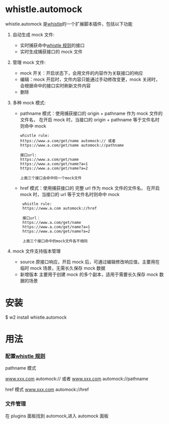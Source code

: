 # whistle.automock

whistle.automock 是[whistle](https://github.com/avwo/whistle)的一个扩展脚本插件，包括以下功能

1. 自动生成 mock 文件:
   - 实时捕获命中[whistle 规则](https://avwo.github.io/whistle/rules/)的接口
   - 实时生成捕获接口的 mock 文件
2. 管理 mock 文件:
   - mock 开关：开启状态下，会用文件的内容作为关联接口的响应
   - 编辑：mock 开启时，文件内容只能通过手动修改变更，mock 关闭时，会根据命中的接口实时刷新文件内容
   - 删除
3. 多种 mock 模式:

   - pathname 模式：使用捕获接口的 origin + pathname 作为 mock 文件的文件名， 在开启 mock 时，当接口的 origin + pathname 等于文件名时则命中 mock

     ```text
     whistle rule:
     https://www.a.com/get/name automock:// 或者 https://www.a.com/get/name automock://pathname

     接口url:
     https://www.a.com/get/name
     https://www.a.com/get/name?a=1
     https://www.a.com/get/name?a=2

     上面三个接口会命中同一个mock文件
     ```

   - href 模式：使用捕获接口的 完整 url 作为 mock 文件的文件名， 在开启 mock 时，当接口的 url 等于文件名时则命中 mock

     ```text
      whistle rule:
      https://www.a.com automock://href

      接口url：
      https://www.a.com/get/name
      https://www.a.com/get/name?a=1
      https://www.a.com/get/name?a=2

      上面三个接口命中的mock文件各不相同
     ```

4. mock 文件支持版本管理
   - source 原接口响应，开启 mock 后，可通过编辑修改响应值，主要用在临时 mock 场景，无需长久保存 mock 数据
   - 新增版本 主要用于创建 mock 的多个副本，适用于需要长久保存 mock 数据的场景

# 安装

$ w2 install whistle.automock

# 用法

### 配置[whistle 规则](https://avwo.github.io/whistle/rules/)

pathname 模式

www.xxx.com automock:// 或者 www.xxx.com automock://pathname

href 模式
www.xxx.com automock://href

### 文件管理

在 plugins 面板找到 automock,进入 automock 面板
